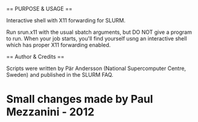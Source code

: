 == PURPOSE & USAGE ==

Interactive shell with X11 forwarding for SLURM.


Run srun.x11 with the usual sbatch arguments, but DO NOT give a program to run.
When your job starts, you'll find yourself usng an interactive shell which has
proper X11 forwarding enabled.


== Author & Credits ==

Scripts were written by  Pär Andersson (National Supercomputer Centre, Sweden)
and published in the SLURM FAQ.

Small changes made by Paul Mezzanini - 2012
==

